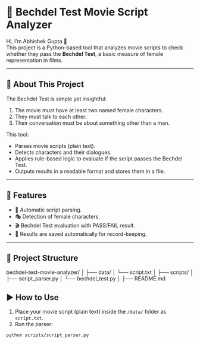 # 🎥 Bechdel Test Movie Script Analyzer

Hi, I’m Abhishek Gupta 👋  
This project is a Python-based tool that analyzes movie scripts to check whether they pass the **Bechdel Test**, a basic measure of female representation in films.

---

## 📌 About This Project

The Bechdel Test is simple yet insightful:
1. The movie must have at least two named female characters.
2. They must talk to each other.
3. Their conversation must be about something other than a man.

This tool:
- Parses movie scripts (plain text).
- Detects characters and their dialogues.
- Applies rule-based logic to evaluate if the script passes the Bechdel Test.
- Outputs results in a readable format and stores them in a file.

---

## 🚀 Features

- 📑 Automatic script parsing.
- 🎭 Detection of female characters.
- 🎬 Bechdel Test evaluation with PASS/FAIL result.
- 📂 Results are saved automatically for record-keeping.

---

## 📂 Project Structure

bechdel-test-movie-analyzer/
│
├── data/
│ └── script.txt
│
├── scripts/
│ ├── script_parser.py
│ └── bechdel_test.py
│
├── README.md


## ▶️ How to Use

1. Place your movie script (plain text) inside the `/data/` folder as `script.txt`.
2. Run the parser:
```bash
python scripts/script_parser.py
